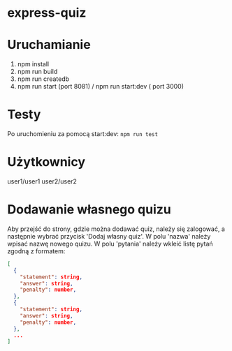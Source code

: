 # express-quiz

# Uruchamianie
1. npm install
2. npm run build
3. npm run createdb
4. npm run start (port 8081) / npm run start:dev ( port 3000)


# Testy
Po uruchomieniu za pomocą start:dev:
``npm run test``

# Użytkownicy
user1/user1
user2/user2

# Dodawanie własnego quizu
Aby przejść do strony, gdzie można dodawać quiz, należy się zalogować, a następnie wybrać przycisk 'Dodaj własny quiz'.
W polu 'nazwa' należy wpisać nazwę nowego quizu.
W polu 'pytania' należy wkleić listę pytań zgodną z formatem:
```json
[
  {
    "statement": string,
    "answer": string,
    "penalty": number,
  },
  {
    "statement": string,
    "answer": string,
    "penalty": number,
  },
  ...
]
```
